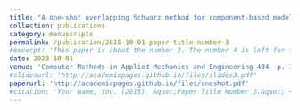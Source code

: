 ```yaml
---
title: "A one-shot overlapping Schwarz method for component-based model reduction: application to nonlinear elasticity"
collection: publications
category: manuscripts
permalink: /publication/2015-10-01-paper-title-number-3
#excerpt: 'This paper is about the number 3. The number 4 is left for future work.'
date: 2023-10-01
venue: 'Computer Methods in Applied Mechanics and Engineering 404, p. 115786'
#slidesurl: 'http://academicpages.github.io/files/slides3.pdf'
paperurl: 'http://academicpages.github.io/files/oneshot.pdf'
#citation: 'Your Name, You. (2015). &quot;Paper Title Number 3.&quot; <i>Journal 1</i>. 1(3).'
---
```


